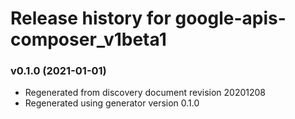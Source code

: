 # Release history for google-apis-composer_v1beta1

### v0.1.0 (2021-01-01)

* Regenerated from discovery document revision 20201208
* Regenerated using generator version 0.1.0

